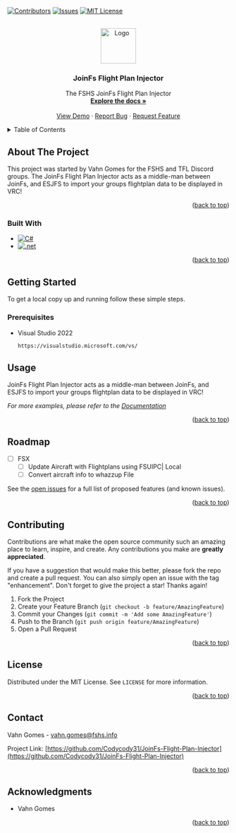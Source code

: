 <div id="top"></div>
<!--
*** Thanks for checking out the Best-README-Template. If you have a suggestion
*** that would make this better, please fork the repo and create a pull request
*** or simply open an issue with the tag "enhancement".
*** Don't forget to give the project a star!
*** Thanks again! Now go create something AMAZING! :D
-->



<!-- PROJECT SHIELDS -->
<!--
*** I'm using markdown "reference style" links for readability.
*** Reference links are enclosed in brackets [ ] instead of parentheses ( ).
*** See the bottom of this document for the declaration of the reference variables
*** for contributors-url, forks-url, etc. This is an optional, concise syntax you may use.
*** https://www.markdownguide.org/basic-syntax/#reference-style-links
-->
[![Contributors][contributors-shield]][contributors-url]
[![Issues][issues-shield]][issues-url]
[![MIT License][license-shield]][license-url]



<!-- PROJECT LOGO -->
<br />
<div align="center">
  <a href="https://github.com/Codycody31/JoinFs-Flight-Plan-Injector">
    <img src="lib/images/Logo2.ico" alt="Logo" width="80" height="80">
  </a>

<h3 align="center">JoinFs Flight Plan Injector</h3>

  <p align="center">
    The FSHS JoinFs Flight Plan Injector
    <br />
    <a href="https://github.com/Codycody31/JoinFs-Flight-Plan-Injector"><strong>Explore the docs »</strong></a>
    <br />
    <br />
    <a href="https://vahngomes.dev/products/JoinFs-Flight-Plan-Injector">View Demo</a>
    ·
    <a href="https://github.com/Codycody31/JoinFs-Flight-Plan-Injector/issues">Report Bug</a>
    ·
    <a href="https://github.com/Codycody31/JoinFs-Flight-Plan-Injector/issues">Request Feature</a>
  </p>
</div>



<!-- TABLE OF CONTENTS -->
<details>
  <summary>Table of Contents</summary>
  <ol>
    <li>
      <a href="#about-the-project">About The Project</a>
      <ul>
        <li><a href="#built-with">Built With</a></li>
      </ul>
    </li>
    <li>
      <a href="#getting-started">Getting Started</a>
      <ul>
        <li><a href="#prerequisites">Prerequisites</a></li>

      </ul>
    </li>
    <li><a href="#usage">Usage</a></li>
    <li><a href="#roadmap">Roadmap</a></li>
    <li><a href="#contributing">Contributing</a></li>
    <li><a href="#license">License</a></li>
    <li><a href="#contact">Contact</a></li>
    <li><a href="#acknowledgments">Acknowledgments</a></li>
  </ol>
</details>

<!-- ABOUT THE PROJECT -->
## About The Project

This project was started by Vahn Gomes for the FSHS and TFL Discord groups. The JoinFs Flight Plan Injector acts as a middle-man between JoinFs, and ESJFS to import your groups flightplan data to be displayed in VRC!
<p align="right">(<a href="#top">back to top</a>)</p>



### Built With
* [![C#][C#]][C#-url]
* [![.net][.net]][.net-url]
<p align="right">(<a href="#top">back to top</a>)</p>



<!-- GETTING STARTED -->
## Getting Started

To get a local copy up and running follow these simple steps.

### Prerequisites

* Visual Studio 2022
  ```sh
  https://visualstudio.microsoft.com/vs/
  ```
<!-- USAGE EXAMPLES -->
## Usage


JoinFs Flight Plan Injector acts as a middle-man between JoinFs, and ESJFS to import your groups flightplan data to be displayed in VRC!

_For more examples, please refer to the [Documentation](https://vahngomes.dev/products/JoinFs-Flight-Plan-Injector/documentation)_

<p align="right">(<a href="#top">back to top</a>)</p>



<!-- ROADMAP -->
## Roadmap

- [ ] FSX
    - [ ] Update Aircraft with Flightplans using FSUIPC| Local
    - [ ] Convert aircraft info to whazzup File

See the [open issues](https://github.com/Codycody31/JoinFs-Flight-Plan-Injector/issues) for a full list of proposed features (and known issues).

<p align="right">(<a href="#top">back to top</a>)</p>



<!-- CONTRIBUTING -->
## Contributing

Contributions are what make the open source community such an amazing place to learn, inspire, and create. Any contributions you make are **greatly appreciated**.

If you have a suggestion that would make this better, please fork the repo and create a pull request. You can also simply open an issue with the tag "enhancement".
Don't forget to give the project a star! Thanks again!

1. Fork the Project
2. Create your Feature Branch (`git checkout -b feature/AmazingFeature`)
3. Commit your Changes (`git commit -m 'Add some AmazingFeature'`)
4. Push to the Branch (`git push origin feature/AmazingFeature`)
5. Open a Pull Request

<p align="right">(<a href="#top">back to top</a>)</p>



<!-- LICENSE -->
## License

Distributed under the MIT License. See `LICENSE` for more information.

<p align="right">(<a href="#top">back to top</a>)</p>



<!-- CONTACT -->
## Contact

Vahn Gomes - vahn.gomes@fshs.info

Project Link: [https://github.com/Codycody31/JoinFs-Flight-Plan-Injector](https://github.com/Codycody31/JoinFs-Flight-Plan-Injector)

<p align="right">(<a href="#top">back to top</a>)</p>



<!-- ACKNOWLEDGMENTS -->
## Acknowledgments

* Vahn Gomes

<p align="right">(<a href="#top">back to top</a>)</p>



<!-- MARKDOWN LINKS & IMAGES -->
<!-- https://www.markdownguide.org/basic-syntax/#reference-style-links -->
[contributors-shield]: https://img.shields.io/github/contributors/Codycody31/FSHS-PHP.svg?style=for-the-badge
[contributors-url]: https://github.com/Codycody31/JoinFs-Flight-Plan-Injector/graphs/contributors

[forks-shield]: https://img.shields.io/github/forks/Codycody31/FSHS-PHP.svg?style=for-the-badge
[forks-url]: https://github.com/Codycody31/JoinFs-Flight-Plan-Injector/network/members

[stars-shield]: https://img.shields.io/github/stars/Codycody31/FSHS-PHP.svg?style=for-the-badge
[stars-url]: https://github.com/Codycody31/JoinFs-Flight-Plan-Injector/stargazers

[issues-shield]: https://img.shields.io/github/issues/Codycody31/FSHS-PHP.svg?style=for-the-badge
[issues-url]: https://github.com/Codycody31/JoinFs-Flight-Plan-Injector/issues

[license-shield]: https://img.shields.io/github/license/Codycody31/FSHS-PHP.svg?style=for-the-badge
[license-url]: https://github.com/Codycody31/JoinFs-Flight-Plan-Injector/blob/master/LICENSE

[linkedin-shield]: https://img.shields.io/badge/-LinkedIn-black.svg?style=for-the-badge&logo=linkedin&colorB=555
[linkedin-url]: https://linkedin.com/in/linkedin_username

[product-screenshot]: lib/images/Logo2.ico

[CSS-url]: https://www.w3.org/Style/CSS/Overview.en.html
[CSS.com]: https://img.shields.io/badge/CSS-239120?&style=for-the-badge&logo=css3&logoColor=white

[HTML.com]: https://img.shields.io/badge/HTML-239120?style=for-the-badge&logo=html5&logoColor=white
[HTML-url]: https://html.com/

[javascript.com]: https://img.shields.io/badge/JavaScript-F7DF1E?style=for-the-badge&logo=javascript&logoColor=black
[javascript-url]: https://www.javascript.com/

[PHP.net]: https://img.shields.io/badge/PHP-777BB4?style=for-the-badge&logo=php&logoColor=white
[PHP-url]: https://www.php.net/

[C#]: https://img.shields.io/badge/C%23-239120?style=for-the-badge&logo=c-sharp&logoColor=white
[C#-url]: https://docs.microsoft.com/en-us/dotnet/csharp/

[JQuery.com]: https://img.shields.io/badge/jQuery-0769AD?style=for-the-badge&logo=jquery&logoColor=white
[JQuery-url]: https://jquery.com 

[.net]: https://img.shields.io/badge/.NET-5C2D91?style=for-the-badge&logo=.net&logoColor=white
[.net-url]: https://dotnet.microsoft.com/en-us/
